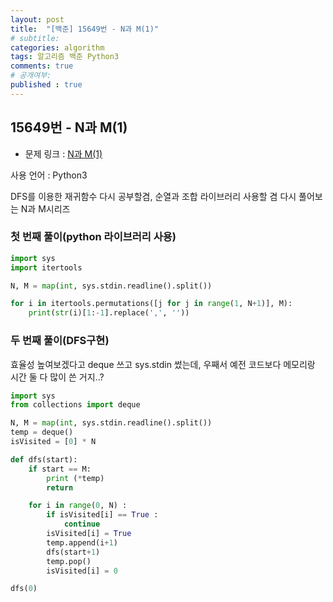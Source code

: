 ```yaml
---
layout: post
title:  "[백준] 15649번 - N과 M(1)"
# subtitle: 
categories: algorithm
tags: 알고리즘 백준 Python3
comments: true
# 공개여부:
published : true
---
```


## 15649번 - N과 M(1)

* 문제 링크 : [N과 M(1)](https://www.acmicpc.net/problem/15649)

사용 언어 : Python3

DFS를 이용한 재귀함수 다시 공부할겸, 순열과 조합 라이브러리 사용할 겸 다시 풀어보는 N과 M시리즈

### 첫 번째 풀이(python 라이브러리 사용)

```python
import sys
import itertools

N, M = map(int, sys.stdin.readline().split())

for i in itertools.permutations([j for j in range(1, N+1)], M):
    print(str(i)[1:-1].replace(',', ''))
```

### 두 번째 풀이(DFS구현)

효율성 높여보겠다고 deque 쓰고 sys.stdin 썼는데, 우째서 예전 코드보다 메모리랑 시간 둘 다 많이 쓴 거지..?


```python
import sys
from collections import deque

N, M = map(int, sys.stdin.readline().split())
temp = deque()
isVisited = [0] * N

def dfs(start):
    if start == M:
        print (*temp)
        return

    for i in range(0, N) :
        if isVisited[i] == True :
            continue
        isVisited[i] = True
        temp.append(i+1)
        dfs(start+1)
        temp.pop()
        isVisited[i] = 0

dfs(0)
```
